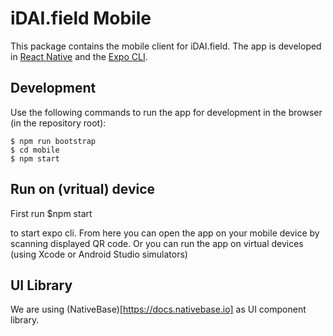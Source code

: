 # iDAI.field Mobile

This package contains the mobile client for iDAI.field.
The app is developed in [React Native](https://reactnative.dev/) and the [Expo CLI](https://expo.io/).

## Development

Use the following commands to run the app for development in the browser (in the repository root):

    $ npm run bootstrap
    $ cd mobile
    $ npm start

## Run on (vritual) device

First run 
    $npm start

to start expo cli. From here you can open the app on your mobile device by scanning displayed QR code. Or you can run the app on virtual devices (using Xcode or Android Studio simulators)

## UI Library

We are using (NativeBase)[https://docs.nativebase.io] as UI component library.